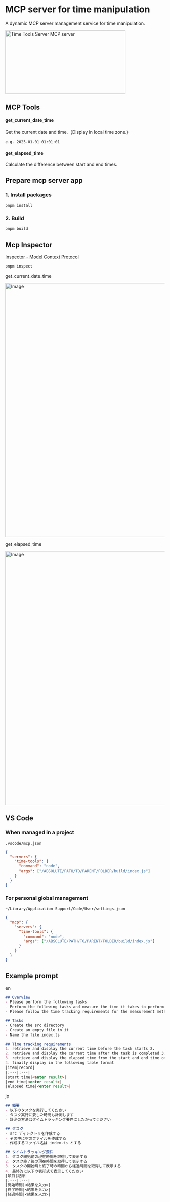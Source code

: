 # MCP server for time manipulation

A dynamic MCP server management service for time manipulation. 

<a href="https://glama.ai/mcp/servers/@t-shiratori/time-tools-mcp-server">
  <img width="380" height="200" src="https://glama.ai/mcp/servers/@t-shiratori/time-tools-mcp-server/badge" alt="Time Tools Server MCP server" />
</a>

## MCP Tools

#### get_current_date_time

Get the current date and time.（Display in local time zone.）
```txt
e.g. 2025-01-01 01:01:01
```

#### get_elapsed_time

Calculate the difference between start and end times.

## Prepare mcp server app

### 1. Install packages

```bash
pnpm install
```

### 2. Build

```bash
pnpm build
```

## Mcp Inspector

[Inspector - Model Context Protocol](https://modelcontextprotocol.io/docs/tools/inspector)

```bash
pnpm inspect
```

get_current_date_time

<img width="800" alt="Image" src="https://github.com/user-attachments/assets/0b1e741c-773a-4a46-bc49-d26b4b7f66b9" />

get_elapsed_time

<img width="800" alt="Image" src="https://github.com/user-attachments/assets/a611efa7-a618-4080-9b16-945b6ecdf990" />

## VS Code

### When managed in a project

`.vscode/mcp.json`

```json
{
  "servers": {
    "time-tools": {
      "command": "node",
      "args": ["/ABSOLUTE/PATH/TO/PARENT/FOLDER/build/index.js"]
    }
  }
}
```

### For personal global management

`~/Library/Application Support/Code/User/settings.json`

```json
{
  "mcp": {
    "servers": {
      "time-tools": {
        "command": "node",
        "args": ["/ABSOLUTE/PATH/TO/PARENT/FOLDER/build/index.js"]
      }
    }
  }
}
```

## Example prompt

en

```md
## Overview
- Please perform the following tasks
- Perform the following tasks and measure the time it takes to perform the tasks.
- Please follow the time tracking requirements for the measurement method

## Tasks
- Create the src directory
- Create an empty file in it
- Name the file index.ts

## Time tracking requirements
1. retrieve and display the current time before the task starts 2.
2. retrieve and display the current time after the task is completed 3.
3. retrieve and display the elapsed time from the start and end time of the task 4. finally display the following table
4. finally display in the following table format 
|item|record| 
|:---|:---| 
|start time|<enter result>| 
|end time|<enter result>| 
|elapsed time|<enter result>|
```

jp

```md
## 概要
- 以下のタスクを実行してください
- タスク実行に要した時間も計測します
- 計測の方法はタイムトラッキング要件にしたがってください

## タスク
- src ディレクトリを作成する
- その中に空のファイルを作成する
- 作成するファイル名は index.ts とする

## タイムトラッキング要件
1. タスク開始前の現在時間を取得して表示する
2. タスク終了後の現在時間を取得して表示する
3. タスクの開始時と終了時の時間から経過時間を取得して表示する
4. 最終的に以下の表形式で表示してください
|項目|記録|
|:---|:---|
|開始時間|<結果を入力>|
|終了時間|<結果を入力>|
|経過時間|<結果を入力>|
```

